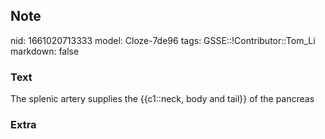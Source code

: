 ## Note
nid: 1661020713333
model: Cloze-7de96
tags: GSSE::!Contributor::Tom_Li
markdown: false

### Text
The splenic artery supplies the {{c1::neck, body and tail}} of the pancreas

### Extra

